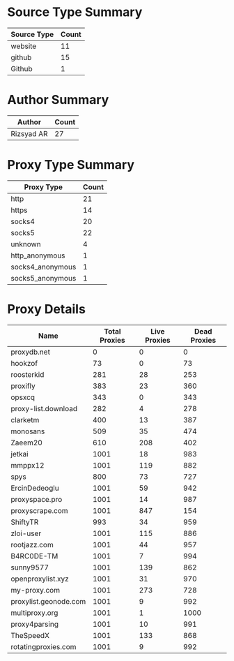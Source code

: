# Source Type Summary

| Source Type | Count |
|-------------|-------|
| website | 11 |
| github | 15 |
| Github | 1 |


# Author Summary

| Author | Count |
|--------|-------|
| Rizsyad AR | 27 |


# Proxy Type Summary

| Proxy Type | Count |
|------------|-------|
| http | 21 |
| https | 14 |
| socks4 | 20 |
| socks5 | 22 |
| unknown | 4 |
| http_anonymous | 1 |
| socks4_anonymous | 1 |
| socks5_anonymous | 1 |


# Proxy Details

| Name | Total Proxies | Live Proxies | Dead Proxies |
|------|---------------|--------------|---------------|
| proxydb.net | 0 | 0 | 0 |
| hookzof | 73 | 0 | 73 |
| roosterkid | 281 | 28 | 253 |
| proxifly | 383 | 23 | 360 |
| opsxcq | 343 | 0 | 343 |
| proxy-list.download | 282 | 4 | 278 |
| clarketm | 400 | 13 | 387 |
| monosans | 509 | 35 | 474 |
| Zaeem20 | 610 | 208 | 402 |
| jetkai | 1001 | 18 | 983 |
| mmppx12 | 1001 | 119 | 882 |
| spys | 800 | 73 | 727 |
| ErcinDedeoglu | 1001 | 59 | 942 |
| proxyspace.pro | 1001 | 14 | 987 |
| proxyscrape.com | 1001 | 847 | 154 |
| ShiftyTR | 993 | 34 | 959 |
| zloi-user | 1001 | 115 | 886 |
| rootjazz.com | 1001 | 44 | 957 |
| B4RC0DE-TM | 1001 | 7 | 994 |
| sunny9577 | 1001 | 139 | 862 |
| openproxylist.xyz | 1001 | 31 | 970 |
| my-proxy.com | 1001 | 273 | 728 |
| proxylist.geonode.com | 1001 | 9 | 992 |
| multiproxy.org | 1001 | 1 | 1000 |
| proxy4parsing | 1001 | 10 | 991 |
| TheSpeedX | 1001 | 133 | 868 |
| rotatingproxies.com | 1001 | 9 | 992 |
